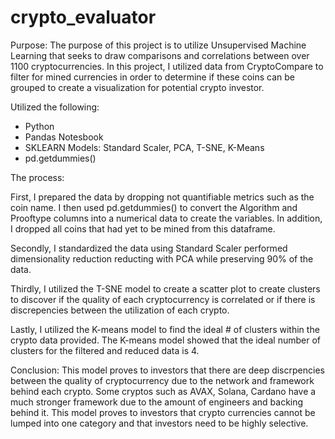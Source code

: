 # crypto_evaluator

Purpose: The purpose of this project is to utilize Unsupervised Machine Learning that seeks to draw comparisons and correlations between over 1100 cryptocurrencies.  In this project, I utilized data from CryptoCompare to filter for mined currencies in order to determine if these coins can be grouped to create a visualization for potential crypto investor.  

Utilized the following:
- Python
- Pandas Notesbook
- SKLEARN Models: Standard Scaler, PCA, T-SNE, K-Means
- pd.getdummies()


The process:

First, I prepared the data by dropping not quantifiable metrics such as the coin name.  I then used pd.getdummies() to convert the Algorithm and Prooftype columns into a numerical data to create the variables.  In addition, I dropped all coins that had yet to be mined from this dataframe.  

Secondly, I standardized the data using Standard Scaler performed dimensionality reduction reducting with PCA while preserving 90% of the data.  

Thirdly, I utilized the T-SNE model to create a scatter plot to create clusters to discover if the quality of each cryptocurrency is correlated or if there is discrepencies between the utilization of each crypto. 

Lastly, I utilized the K-means model to find the ideal # of clusters within the crypto data provided.  The K-means model showed that the ideal number of clusters for the filtered and reduced data is 4.  

Conclusion:
This model proves to investors that there are deep discrpencies between the quality of cryptocurrency due to the network and framework behind each crypto.  Some cryptos such as AVAX, Solana, Cardano have a much stronger framework due to the amount of engineers and backing behind it.  This model proves to investors that crypto currencies cannot be lumped into one category and that investors need to be highly selective.  

